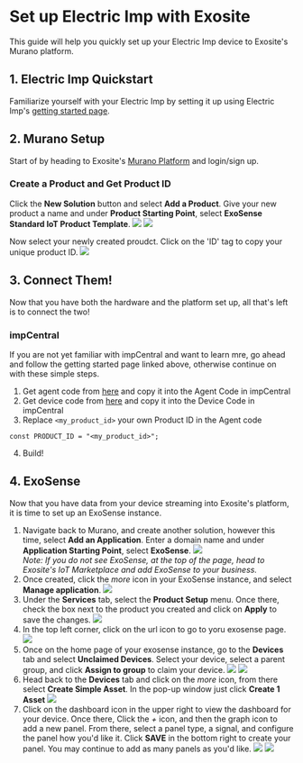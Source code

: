 # Set up Electric Imp with Exosite

This guide will help you quickly set up your Electric Imp device to Exosite's Murano platform.


## 1. Electric Imp Quickstart

Familiarize yourself with your Electric Imp by setting it up using Electric Imp's [getting started page](https://developer.electricimp.com/gettingstarted).


## 2. Murano Setup
Start of by heading to Exosite's [Murano Platform](https://www.exosite.io/) and login/sign up.

### Create a Product and Get Product ID

Click the **New Solution** button and select **Add a Product**. Give your new product a name and under **Product Starting Point**, select **ExoSense Standard IoT Product Template**.
![](../../assets/ElectricImp/create_solution.png)
![](../../assets/ElectricImp/create_exosense_product.png)

Now select your newly created proudct. Click on the 'ID' tag to copy your unique product ID.
![](../../assets/ElectricImp/get_productid.png)

## 3. Connect Them!

Now that you have both the hardware and the platform set up, all that's left is to connect the two!

### impCentral
If you are not yet familiar with impCentral and want to learn mre, go ahead and follow the getting started page linked above, otherwise continue on with these simple steps.

1.	Get agent code from [here](https://github.com/electricimp/Exosite/blob/master/Example/example.agent.nut) and copy it into the Agent Code in impCentral
2.	Get device code from [here](https://github.com/electricimp/Exosite/blob/master/Example/example.device.nut) and copy it into the Device Code in impCentral
3.	Replace `<my_product_id>` your own Product ID in the Agent code
```
const PRODUCT_ID = "<my_product_id>";
```
4.	Build!

## 4. ExoSense

Now that you have data from your device streaming into Exosite's platform, it is time to set up an ExoSense instance.

1.	Navigate back to Murano, and create another solution, however this time, select **Add an Application**. Enter a domain name and under **Application Starting Point**, select **ExoSense**.
![](../../assets/ElectricImp/create_application.png)\
*Note: If you do not see ExoSense, at the top of the page, head to Exosite's IoT Marketplace and add ExoSense to your business.*
2.	Once created, click the *more* icon in your ExoSense instance, and select **Manage application**.
![](../../assets/ElectricImp/exosense_more.png)
3.	Under the **Services** tab, select the **Product Setup** menu. Once there, check the box next to the product you created and click on **Apply** to save the changes.
![](../../assets/ElectricImp/connect_product.png)
4.	In the top left corner, click on the url icon to go to yoru exosense page.\
![](../../assets/ElectricImp/exosense_webpage.png)
5.	Once on the home page of your exosense instance, go to the **Devices** tab and select **Unclaimed Devices**. Select your device, select a parent group, and click **Assign to group** to claim your device.
![](../../assets/ElectricImp/select_unclaimed_devices.png)
![](../../assets/ElectricImp/claim_device.png)
6.	Head back to the **Devices** tab and click on the *more* icon, from there select **Create Simple Asset**. In the pop-up window just click **Create 1 Asset**
![](../../assets/ElectricImp/device_more.png)
7.	Click on the dashboard icon in the upper right to view the dashboard for your device. Once there, Click the *+* icon, and then the graph icon to add a new panel. From there, select a panel type, a signal, and configure the panel how you'd like it. Click **SAVE** in the bottom right to create your panel. You may continue to add as many panels as you'd like.
![](../../assets/ElectricImp/view_dashboard.png)
![](../../assets/ElectricImp/add_panel.png)
